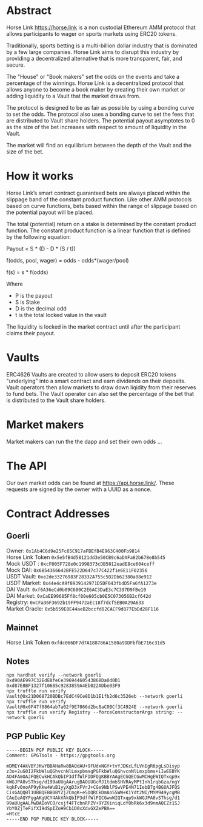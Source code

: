 # Abstract

Horse Link https://horse.link is a non custodial Ethereum AMM protocol that allows participants to wager on sports markets using ERC20 tokens.

Traditionally, sports betting is a multi-billion dollar industry that is dominated by a few large companies. Horse Link aims to disrupt this industry by providing a decentralized alternative that is more transparent, fair, and secure.

The "House" or "Book makers" set the odds on the events and take a percentage of the winnings. Horse Link is a decentralized protocol that allows anyone to become a book maker by creating their own market or adding liquidity to a Vault that the market draws from.

The protocol is designed to be as fair as possible by using a bonding curve to set the odds. The protocol also uses a bonding curve to set the fees that are distributed to Vault share holders. The potential payout asymptotes to 0 as the size of the bet increases with respect to amount of liquidity in the Vault.

The market will find an equilibrium between the depth of the Vault and the size of the bet.

# How it works

Horse Link’s smart contract guaranteed bets are always placed within the slippage band of the constant product function. Like other AMM protocols based on curve functions, bets based within the range of slippage based on the potential payout will be placed.

The total (potential) return on a stake is determined by the constant product function. The constant product function is a linear function that is defined by the following equation:

Payout = S \* (D - D \* (S / t))

f(odds, pool, wager) = odds - odds\*(wager/pool)

f(s) = s * f(odds)

Where

- P is the payout
- S is Stake
- D is the decimal odd
- t is the total locked value in the vault

The liquidity is locked in the market contract until after the participant claims their payout.

# Vaults

ERC4626 Vaults are created to allow users to deposit ERC20 tokens "underlying" into a smart contract and earn dividends on their deposits. Vault operators then allow markets to draw down liqidity from their reserves to fund bets. The Vault operator can also set the percentage of the bet that is distributed to the Vault share holders.

# Market makers

Market makers can run the the dapp and set their own odds ...

# The API

Our own market odds can be found at https://api.horse.link/. These requests are signed by the owner with a UUID as a nonce.

# Contract Addresses

## Goerli

Owner: `0x1Ab4C6d9e25Fc65C917aFBEfB4E963C400Fb9814`  
Horse Link Token `0x5e5fB4d58121dd3e50CB9c6aDAFa82b678e8b545`  
Mock USDT : `0xcF005F728e0c1998373cDB5012eadE8ce604ceff`  
Mock DAI: `0x6B54366642BFE522D647c77C422f1e6E11F02356`  
USDT Vault: `0xe2de33276983F28332A755c5D2Db62380a88e912`  
USDT Market: `0x44e4cA9f8939142971D5DF043fbdD5Fa6fA1273e`  
DAI Vault: `0xf6A36eCd0b09C680C2E6AC3DaE3c7C397D9fBe10`  
DAI Market: `0xCaEE99685Ff8cf80e605cb0E5C073056B2cf642d`  
Registry: `0xCFa36F3692b19FF9472aEc18f7dcf5EB0A29A633`  
Market Oracle: `0x5b559E0E44aeB2bccfd82CACF9d877EbDd28F116`  

## Mainnet

Horse Link Token `0xfdc066DF7d7A188786A1580a9DDFbfbE716c31d5`

## Notes

`npx hardhat verify --network goerli 0xd90AE997C32EdE8feCe39694460543868Da0d0D1 0xd87E8BF1327f10685c9283859A4Eb022ADbe03F9`  
`npx truffle run verify Vault@0x21D068720BDBc7EdC49Ce8D1b1E1fb2d6c3526eb --network goerli`  
`npx truffle run verify Vault@0x6F47f0864ab7a02f9E7866d2bc8aC0BCf3C4924E --network goerli`  
`npx truffle run verify Registry --forceConstructorArgs string: --network goerli`  

## PGP Public Key

```text
-----BEGIN PGP PUBLIC KEY BLOCK-----
Comment: GPGTools - https://gpgtools.org

mDMEY4AkVBYJKwYBBAHaRw8BAQdAU+9FUdxNGY+tvYJDKcLfLVnEgR6pgLsDisyp
z3o+2uG0I2FkbWluQGhvcnNlLmxpbmsgPGFkbWluQGhvcnNlLmxpbms+iIwEEBYK
AD4FAmOAJFQECwkHCAkQbIP3dffWlFIDFQgKBBYAAgECGQECGwMCHgEWIQTxqp9x
kWGJPA8vSThsg/d199aUUgAArugBAOUUGcMJ1tdmbSHVRAyMPtInh1rqbGza/ngY
kqkFv0noAP9yKkw4WuB1yyXgD3xFVrJ+CGe9NblPSwVPE4N71IebB7g4BGOAJFQS
CisGAQQBl1UBBQEBB0BYZjZCmgK+e5DQRCkDmAo55WW+KiYdt2NI/MYM949ycgMB
CAeIeAQYFggAKgUCY4AkVAkQbIP3dffWlFICGwwWIQTxqp9xkWGJPA8vSThsg/d1
99aUUgAALMwBAIoVCO/cxjf4FTcbnRPZV+9YZKiniqLoY0bRk6x3d9nmAQCZz1SJ
YbY0ZjTeFifXI9dSpIZoH9Cb1D0xXdvGXZePBA==
=HtcE
-----END PGP PUBLIC KEY BLOCK-----
```
